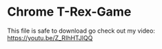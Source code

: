 # Chrome T-Rex-Game

This file is safe to download
go check out my video: https://youtu.be/Z_RIhHTJlQQ
